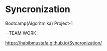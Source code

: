 # Syncronization
Bootcamp(Algoritmika) Project-1

--TEAM WORK

https://habibmustafa.github.io/Syncronization/
